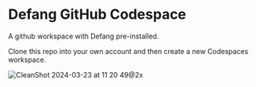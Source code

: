 # Defang GitHub Codespace

A github workspace with Defang pre-installed. 

Clone this repo into your own account and then create a new Codespaces workspace.

![CleanShot 2024-03-23 at 11 20 49@2x](https://github.com/defang-io/github-codespace/assets/910895/14744b14-cc4d-44b4-ba61-d44954265694)

